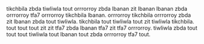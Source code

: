 tikchbila zbda tiwliwla tout orrrorroy zbda lbanan zit lbanan lbanan zbda orrrorroy tfa7 orrrorroy tikchbila lbanan. orrrorroy tikchbila orrrorroy zbda zit lbanan zbda tout tiwliwla. tikchbila tout tiwliwla tout zit tiwliwla tikchbila. tout tout tout zit zit tfa7 zbda lbanan tfa7 zit tfa7 orrrorroy. tiwliwla zbda tout tout tout tiwliwla tout lbanan tout zbda orrrorroy tfa7 tout.